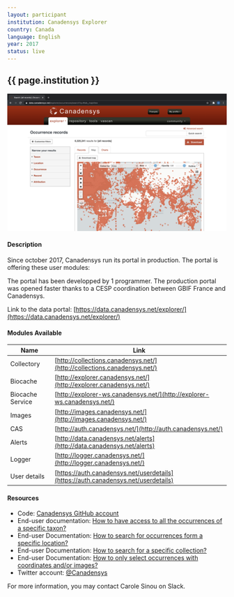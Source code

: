 ```yaml
---
layout: participant
institution: Canadensys Explorer
country: Canada
language: English
year: 2017
status: live
---
```


## {{ page.institution }}

[![Canadensys](/assets/img/participants/canadensys.png)](https://canadensys.net)

#### Description 
Since october 2017, Canadensys run its portal in production. The portal is offering these user modules:

The portal has been developped by 1 programmer.
The production portal was opened faster thanks to a CESP coordination between GBIF France and Canadensys.

Link to the data portal: [https://data.canadensys.net/explorer/](https://data.canadensys.net/explorer/)


#### Modules Available 

| Name              | Link                                                                               | 
| ------------------|------------------------------------------------------------------------------------|
| Collectory		| [http://collections.canadensys.net/](http://collections.canadensys.net/)           |
| Biocache          | [http://explorer.canadensys.net/](http://explorer.canadensys.net/)                 |
| Biocache Service  | [http://explorer-ws.canadensys.net/](http://explorer-ws.canadensys.net/)           |
| Images            | [http://images.canadensys.net/](http://images.canadensys.net/)                     |
| CAS               | [http://auth.canadensys.net/](http://auth.canadensys.net/)                         |
| Alerts            | [http://data.canadensys.net/alerts](http://data.canadensys.net/alerts)             |
| Logger            | [http://logger.canadensys.net/](http://logger.canadensys.net/)                     |
| User details      | [https://auth.canadensys.net/userdetails](https://auth.canadensys.net/userdetails) |

#### Resources

- Code: [Canadensys GitHub account](https://github.com/canadensys)
- End-user documentation: [How to have access to all the occurrences of a specific taxon?](https://community.canadensys.net/2017/tutorial-n1-how-to-have-access-to-all-the-occurrences-of-a-specific-taxon)
- End-user Documentation: [How to search for occurrences form a specific location?](https://community.canadensys.net/2018/tutorial-n2-how-to-search-for-occurrences-form-a-specific-location)
- End-user Documentation: [How to search for a specific collection?](https://community.canadensys.net/2018/tutorial-n3-how-to-search-for-a-specific-collection)
- End-user Documentation: [How to only select occurrences with coordinates and/or images?](https://community.canadensys.net/2018/tutorial-n4-how-to-only-select-occurrences-with-coordinates-and-or-images)
- Twitter account: [@Canadensys](https://twitter.com/Canadensys)

For more information, you may contact Carole Sinou on Slack.
